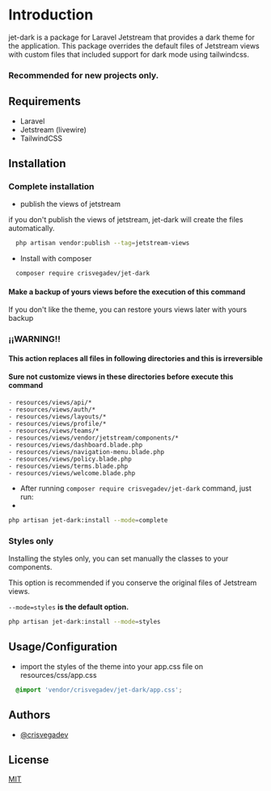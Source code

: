 



# Introduction

jet-dark is a package for Laravel Jetstream that provides a dark theme for the application. 
This package overrides the default files of Jetstream views with custom files that included support for dark mode using tailwindcss.

### Recommended for new projects only.

## Requirements

  * Laravel
  * Jetstream (livewire)
  * TailwindCSS

## Installation

### Complete installation

* publish the views of jetstream

if you don't publish the views of jetstream, jet-dark will create the files automatically.

```bash
  php artisan vendor:publish --tag=jetstream-views
```

* Install with composer

```bash
  composer require crisvegadev/jet-dark
```

#### Make a backup of yours views before the execution of this command
If you don't like the theme, you can restore yours views later with yours backup

### ¡¡WARNING!!

#### This action replaces all files in following directories and this is irreversible
#### Sure not customize views in these directories before execute this command

    - resources/views/api/*
    - resources/views/auth/*
    - resources/views/layouts/*
    - resources/views/profile/*
    - resources/views/teams/*
    - resources/views/vendor/jetstream/components/*
    - resources/views/dashboard.blade.php
    - resources/views/navigation-menu.blade.php
    - resources/views/policy.blade.php
    - resources/views/terms.blade.php
    - resources/views/welcome.blade.php

* After running `composer require crisvegadev/jet-dark` command, just run:
* 
```bash
php artisan jet-dark:install --mode=complete
```

### Styles only

Installing the styles only, you can set manually the classes to your components.

This option is recommended if you conserve the original files of Jetstream views.

`--mode=styles` **is the default option.**

```bash
php artisan jet-dark:install --mode=styles
```

## Usage/Configuration

* import the styles of the theme into your app.css file on resources/css/app.css

```css
  @import 'vendor/crisvegadev/jet-dark/app.css';
  ```

## Authors

- [@crisvegadev](https://www.github.com/crisvegadev)


## License

[MIT](https://choosealicense.com/licenses/mit/)
